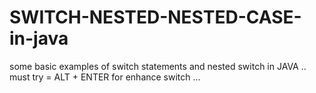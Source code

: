 # SWITCH-NESTED-NESTED-CASE-in-java

some basic examples of switch statements and nested switch in JAVA .. 
must try = ALT + ENTER for enhance switch ...
